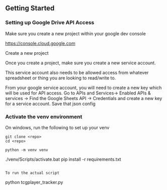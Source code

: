 
## Getting Started
### Setting up Google Drive API Access

Make sure you create a new project within your google dev console

https://console.cloud.google.com

Create a new project

Once you create a project, make sure you create a new service account.

This service account also needs to be allowed access from whatever spreadsheet or thing you are looking to read/write to. 

From your google service account, you will need to create a new key which will be used for API access. Go to APIs and Services-> Enabled APIs & services -> Find the Google Sheets API -> Credentials and create a new key for a service account.  Save that json config

### Activate the venv environment

On windows, run the following to set up your venv
```
git clone <repo>
cd <repo>

python -m venv venv

```
./venv/Scripts/activate.bat
pip install -r requirements.txt

```

To run the actual script
```
python tcgplayer_tracker.py
```
